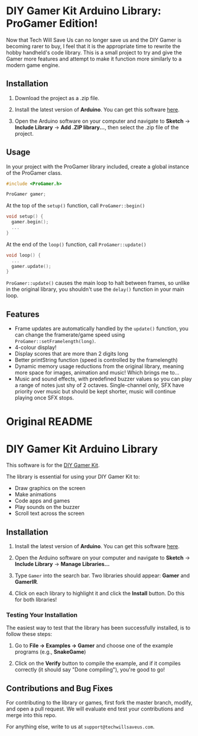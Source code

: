 # DIY Gamer Kit Arduino Library: ProGamer Edition!

Now that Tech Will Save Us can no longer save us and the DIY Gamer is becoming rarer to buy, I feel that it is the appropriate time to rewrite the hobby handheld's code library.
This is a small project to try and give the Gamer more features and attempt to make it function more similarly to a modern game engine.

## Installation

1. Download the project as a .zip file.

2. Install the latest version of **Arduino**. You can get this software [here](https://www.arduino.cc/en/Main/Software).

3. Open the Arduino software on your computer and navigate to **Sketch** → **Include Library** → **Add .ZIP library...**, then select the .zip file of the project.

## Usage

In your project with the ProGamer library included, create a global instance of the ProGamer class.

```c++
#include <ProGamer.h>

ProGamer gamer;
```

At the top of the `setup()` function, call `ProGamer::begin()`

```c++
void setup() {
  gamer.begin();
  ...
}
```

At the end of the `loop()` function, call `ProGamer::update()`

```c++
void loop() {
  ...
  gamer.update();
}
```

`ProGamer::update()` causes the main loop to halt between frames, so unlike in the original library, you shouldn't use the `delay()` function in your main loop.

## Features

- Frame updates are automatically handled by the `update()` function, you can change the framerate/game speed using `ProGamer::setFramelength(long)`.
- 4-colour display!
- Display scores that are more than 2 digits long
- Better printString function (speed is controlled by the framelength)
- Dynamic memory usage reductions from the original library, meaning more space for images, animation and music! Which brings me to...
- Music and sound effects, with predefined buzzer values so you can play a range of notes just shy of 2 octaves. Single-channel only, SFX have priority over music but should be kept shorter, music will continue playing once SFX stops.

# Original README

# DIY Gamer Kit Arduino Library

This software is for the [DIY Gamer Kit](http://www.techwillsaveus.com/shop/diy-kits/diy-gamer-kit-arduino/).

The library is essential for using your DIY Gamer Kit to:

- Draw graphics on the screen
- Make animations
- Code apps and games
- Play sounds on the buzzer
- Scroll text across the screen

## Installation

1. Install the latest version of **Arduino**. You can get this software [here](https://www.arduino.cc/en/Main/Software).

2. Open the Arduino software on your computer and navigate to **Sketch** → **Include Library** → **Manage Libraries...**

3. Type `Gamer` into the search bar. Two libraries should appear: **Gamer** and **GamerIR**.

4. Click on each library to highlight it and click the **Install** button. Do this for both libraries!

### Testing Your Installation

The easiest way to test that the library has been successfully installed, is to follow these steps:

1. Go to **File &#8594; Examples &#8594; Gamer** and choose one of the example programs (e.g., **SnakeGame**)

2. Click on the **Verify** button to compile the example, and if it compiles correctly (it should say "Done compiling"), you're good to go!

## Contributions and Bug Fixes

For contributing to the library or games, first fork the master branch, modify, and open a pull request. We will evaluate end test your contributions and merge into this repo.

For anything else, write to us at `support@techwillsaveus.com`.